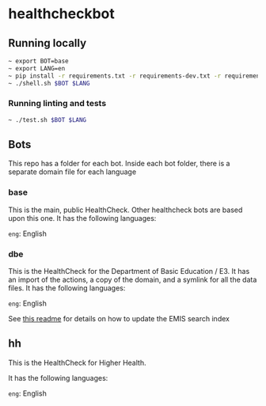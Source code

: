 # healthcheckbot

## Running locally
```bash
~ export BOT=base
~ export LANG=en
~ pip install -r requirements.txt -r requirements-dev.txt -r requirements-actions.txt
~ ./shell.sh $BOT $LANG
```

### Running linting and tests
```bash
~ ./test.sh $BOT $LANG
```

## Bots
This repo has a folder for each bot.
Inside each bot folder, there is a separate domain file for each language

### base
This is the main, public HealthCheck. Other healthcheck bots are based upon this one.
It has the following languages:

`eng`: English


### dbe
This is the HealthCheck for the Department of Basic Education / E3. 
It has an import of the actions, a copy of the domain, and a symlink for all the data
files.
It has the following languages:

`eng`: English

See [this readme](dbe/actions/README.md) for details on how to update the EMIS search index


## hh
This is the HealthCheck for Higher Health.

It has the following languages:

`eng`: English
